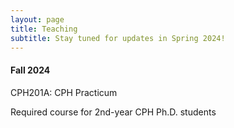 ```yaml
---
layout: page
title: Teaching
subtitle: Stay tuned for updates in Spring 2024!
---
```


<h4>Fall 2024</h4> 
CPH201A: CPH Practicum

Required course for 2nd-year CPH Ph.D. students
